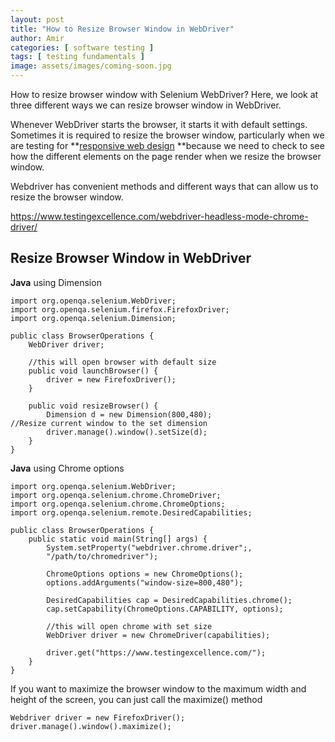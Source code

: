 ```yaml
---
layout: post
title: "How to Resize Browser Window in WebDriver"
author: Amir
categories: [ software testing ]
tags: [ testing fundamentals ]
image: assets/images/coming-soon.jpg
---
```


How to resize browser window with Selenium WebDriver? Here, we look at three different ways we can resize browser window in WebDriver.

Whenever WebDriver starts the browser, it starts it with default settings. Sometimes it is required to resize the browser window, particularly when we are testing for **[responsive web design](http://www.testingexcellence.com/how-to-test-responsive-web-design/) **because we need to check to see how the different elements on the page render when we resize the browser window.

Webdriver has convenient methods and different ways that can allow us to resize the browser window.

https://www.testingexcellence.com/webdriver-headless-mode-chrome-driver/

## Resize Browser Window in WebDriver

**Java** using Dimension

    import org.openqa.selenium.WebDriver;
    import org.openqa.selenium.firefox.FirefoxDriver;
    import org.openqa.selenium.Dimension;

    public class BrowserOperations {
        WebDriver driver;

        //this will open browser with default size
        public void launchBrowser() {
            driver = new FirefoxDriver();
        }

        public void resizeBrowser() {
            Dimension d = new Dimension(800,480);
    //Resize current window to the set dimension
            driver.manage().window().setSize(d);
        }
    }

**Java** using Chrome options

    import org.openqa.selenium.WebDriver;
    import org.openqa.selenium.chrome.ChromeDriver;
    import org.openqa.selenium.chrome.ChromeOptions;
    import org.openqa.selenium.remote.DesiredCapabilities;

    public class BrowserOperations {
        public static void main(String[] args) {
            System.setProperty("webdriver.chrome.driver";,
            "/path/to/chromedriver");

            ChromeOptions options = new ChromeOptions();
            options.addArguments("window-size=800,480");

            DesiredCapabilities cap = DesiredCapabilities.chrome();
            cap.setCapability(ChromeOptions.CAPABILITY, options);

            //this will open chrome with set size
            WebDriver driver = new ChromeDriver(capabilities);

            driver.get("https://www.testingexcellence.com/");
        }
    }

If you want to maximize the browser window to the maximum width and height of the screen, you can just call the maximize() method

    Webdriver driver = new FirefoxDriver();
    driver.manage().window().maximize();
